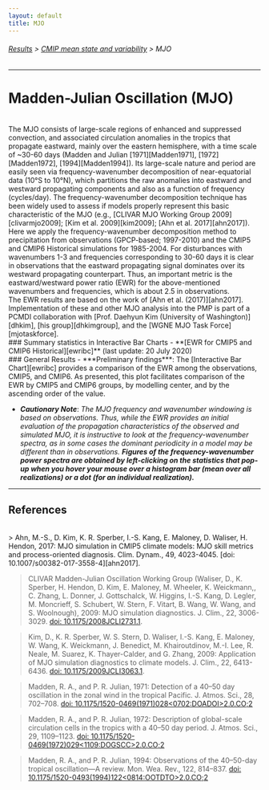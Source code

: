 ```yaml
---
layout: default
title: MJO
---
```

###### [Results][results] > [CMIP mean state and variability][mean_and_variability_index_page] > MJO
---

# Madden-Julian Oscillation (MJO)
<br/>
The MJO consists of large-scale regions of enhanced and suppressed convection, and associated circulation anomalies in the tropics that propagate eastward, mainly over the eastern hemisphere, with a time scale of ~30-60 days (Madden and Julian [1971][Madden1971], [1972][Madden1972], [1994][Madden1994]). Its large-scale nature and period are easily seen via frequency-wavenumber decomposition of near-equatorial data (10°S to 10°N), which partitions the raw anomalies into eastward and westward propagating components and also as a function of frequency (cycles/day). The frequency-wavenumber decomposition technique has been widely used to assess if models properly represent this basic characteristic of the MJO (e.g., [CLIVAR MJO Working Group 2009][clivarmjo2009]; [Kim et al. 2009][kim2009]; [Ahn et al. 2017][ahn2017]).

<br/>
Here we apply the frequency-wavenumber decomposition method to precipitation from observations (GPCP-based; 1997-2010) and the CMIP5 and CMIP6 Historical simulations for 1985-2004. For disturbances with wavenumbers 1-3 and frequencies corresponding to 30-60 days it is clear in observations that the eastward propagating signal dominates over its westward propagating counterpart. Thus, an important metric is the eastward/westward power ratio (EWR) for the above-mentioned wavenumbers and frequencies, which is about 2.5 in observations.

<br/>
The EWR results are based on the work of [Ahn et al. (2017)][ahn2017]. Implementation of these and other MJO analysis into the PMP is part of a PCMDI collaboration with [Prof. Daehyun Kim (University of Washington)][dhkim], [his group][dhkimgroup], and the [WGNE MJO Task Force][mjotaskforce].

<br/>
### Summary statistics in Interactive Bar Charts
  - **[EWR for CMIP5 and CMIP6 Historical][ewribc]** (last update: 20 July 2020)


<br/>
### General Results
- ***Preliminary findings***: The [Interactive Bar Chart][ewribc] provides a comparison of the EWR among the observations, CMIP5, and CMIP6. As presented, this plot facilitates comparison of the EWR by CMIP5 and CMIP6 groups, by modelling center, and by the ascending order of the value.

- ***Cautionary Note***: *The MJO frequency and wavenumber windowing is based on observations. Thus, while the EWR provides an initial evaluation of the propagation characteristics of the observed and simulated MJO, it is instructive to look at the frequency-wavenumber spectra, as in some cases the dominant periodicity in a model may be different than in observations.* ***Figures of the frequency-wavenumber power spectra are obtained by left-clicking on the statistics that pop-up when you hover your mouse over a histogram bar (mean over all realizations) or a dot (for an individual realization).***

---

## References
<br/>
> Ahn, M.-S., D. Kim, K. R. Sperber, I.-S. Kang, E. Maloney, D. Waliser, H. Hendon, 2017: MJO simulation in CMIP5 climate models: MJO skill metrics and process-oriented diagnosis. Clim. Dynam., 49, 4023-4045. [doi: 10.1007/s00382-017-3558-4][ahn2017].

> CLIVAR Madden-Julian Oscillation Working Group (Waliser, D., K. Sperber, H. Hendon, D. Kim, E. Maloney, M. Wheeler, K. Weickmann,, C. Zhang, L. Donner, J. Gottschalck, W. Higgins, I.-S. Kang, D. Legler, M. Moncrieff, S. Schubert, W. Stern, F. Vitart, B. Wang, W. Wang, and S. Woolnough), 2009: MJO simulation diagnostics. J. Clim., 22, 3006-3029. [doi: 10.1175/2008JCLI2731.1][clivarmjo2009].

> Kim, D., K. R. Sperber, W. S. Stern, D. Waliser, I.-S. Kang, E. Maloney, W. Wang, K. Weickmann, J. Benedict, M. Khairoutdinov, M.-I. Lee, R. Neale, M. Suarez, K. Thayer-Calder, and G. Zhang, 2009: Application of MJO simulation diagnostics to climate models. J. Clim., 22, 6413-6436. [doi: 10.1175/2009JCLI3063.1][kim2009].

> Madden, R. A., and P. R. Julian, 1971: Detection of a 40–50 day oscillation in the zonal wind in the tropical Pacific. J. Atmos. Sci., 28, 702–708. [doi: 10.1175/1520-0469(1971)028<0702:DOADOI>2.0.CO;2][Madden1971]

> Madden, R. A., and P. R. Julian, 1972: Description of global-scale circulation cells in the tropics with a 40–50 day period. J. Atmos. Sci., 29, 1109–1123. [doi: 10.1175/1520-0469(1972)029<1109:DOGSCC>2.0.CO;2][Madden1972]

> Madden, R. A., and P. R. Julian, 1994: Observations of the 40–50-day tropical oscillation—A review. Mon. Wea. Rev., 122, 814–837. [doi: 10.1175/1520-0493(1994)122<0814:OOTDTO>2.0.CO;2][Madden1994]
 

[dhkim]: https://atmos.uw.edu/faculty-and-research/core-faculty/daehyun-kim/
[dhkimgroup]: https://sites.google.com/uw.edu/kimresearchgroup
[mjotaskforce]: http://www.wmo.int/pages/prog/arep/wwrp/new/MJO_Task_Force_index.html

[ahn2017]: https://doi.org/10.1007/s00382-017-3558-4
[clivarmjo2009]: https://doi.org/10.1175/2008JCLI2731.1
[kim2009]: https://doi.org/10.1175/2009JCLI3063.1
[Madden1971]: https://doi.org/10.1175/1520-0469(1971)028<0702:DOADOI>2.0.CO;2
[Madden1972]: https://doi.org/10.1175/1520-0469(1972)029<1109:DOGSCC>2.0.CO;2
[Madden1994]: https://doi.org/10.1175/1520-0493(1994)122<0814:OOTDTO>2.0.CO;2

[CMIP56_ewr_models]: https://pcmdi.llnl.gov/pmp-preliminary-results/mjo_metrics/mjo_ewr_cmip5and6_overlap_runs_average_sorted_standalone.html
[CMIP56_ewr_mips]: https://pcmdi.llnl.gov/pmp-preliminary-results/mjo_metrics/mjo_ewr_cmip5and6_overlap_runs_average_standalone.html
[ewribc]: https://pcmdi.llnl.gov/pmp-preliminary-results/interactive_plot/mjo/bar_chart/mjo_ewr_cmip5and6_overlap_runs_average_v20200720.html

[results]:{{site.baseurl}}/results
[mean_and_variability_index_page]: {{site.baseurl}}/results/physical.html
